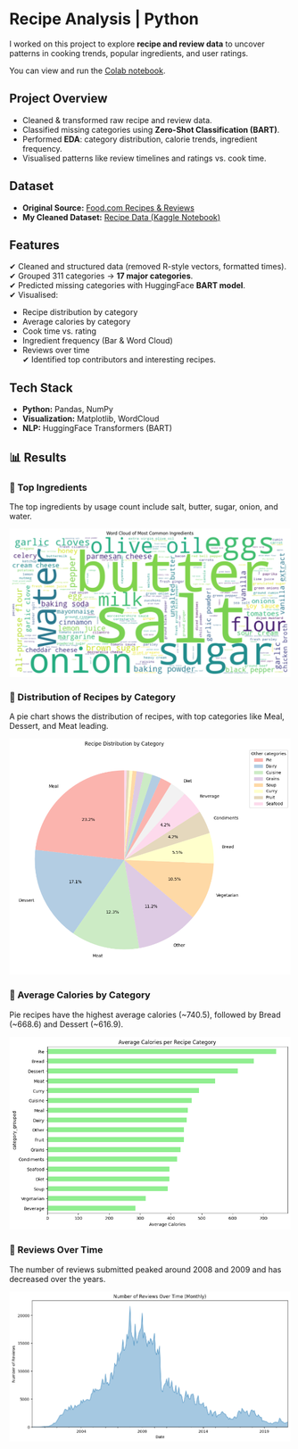 # Recipe Analysis | Python

I worked on this project to explore **recipe and review data** to uncover patterns in cooking trends, popular ingredients, and user ratings.  

You can view and run the [Colab notebook](https://colab.research.google.com/drive/1e4rrjxhUY0nuePGvtWImlfDvAl0ooG1H?usp=sharing).

## Project Overview
- Cleaned & transformed raw recipe and review data.  
- Classified missing categories using **Zero-Shot Classification (BART)**.  
- Performed **EDA**: category distribution, calorie trends, ingredient frequency.  
- Visualised patterns like review timelines and ratings vs. cook time.  


## Dataset
- **Original Source:** [Food.com Recipes & Reviews](https://www.kaggle.com/datasets/irkaal/foodcom-recipes-and-reviews)  
- **My Cleaned Dataset:** [Recipe Data (Kaggle Notebook)](https://www.kaggle.com/code/praneetharao/recipe-data)  



## Features  
✔ Cleaned and structured data (removed R-style vectors, formatted times).  
✔ Grouped 311 categories → **17 major categories**.  
✔ Predicted missing categories with HuggingFace **BART model**.  
✔ Visualised:  
  - Recipe distribution by category  
  - Average calories by category  
  - Cook time vs. rating  
  - Ingredient frequency (Bar & Word Cloud)  
  - Reviews over time  
✔ Identified top contributors and interesting recipes.


## Tech Stack  
- **Python:** Pandas, NumPy
- **Visualization:** Matplotlib, WordCloud
- **NLP:** HuggingFace Transformers (BART)

## 📊 Results

### 🔹 Top Ingredients  
The top ingredients by usage count include salt, butter, sugar, onion, and water.

![Word Cloud of Most Common Ingredients](extracted_images/image_8.png)


### 🔹 Distribution of Recipes by Category  
A pie chart shows the distribution of recipes, with top categories like Meal, Dessert, and Meat leading.

![Recipe Distribution by Category](extracted_images/image_3.png)


### 🔹 Average Calories by Category  
Pie recipes have the highest average calories (~740.5), followed by Bread (~668.6) and Dessert (~616.9).

![Average Calories per Recipe Category](extracted_images/image_4.png)


### 🔹 Reviews Over Time  
The number of reviews submitted peaked around 2008 and 2009 and has decreased over the years.

![Number of Reviews Over Time - Monthly](extracted_images/image_5.png)

